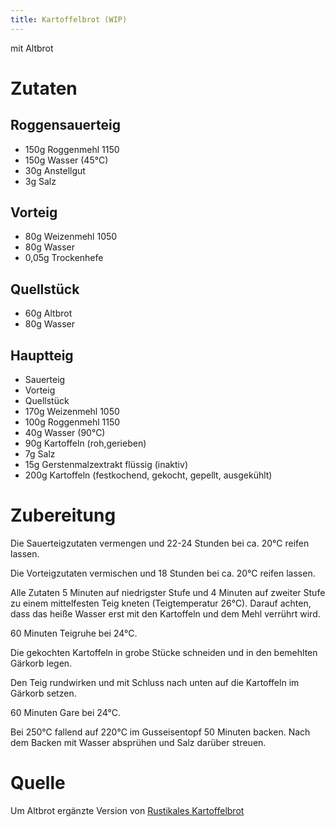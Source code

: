 ```yaml
---
title: Kartoffelbrot (WIP)
---
```

mit Altbrot 

# Zutaten
## Roggensauerteig
- 150g Roggenmehl 1150
- 150g Wasser (45°C)
- 30g Anstellgut
- 3g Salz

## Vorteig
- 80g Weizenmehl 1050
- 80g Wasser
- 0,05g Trockenhefe

## Quellstück 
- 60g Altbrot
- 80g Wasser

## Hauptteig
- Sauerteig
- Vorteig
- Quellstück
- 170g Weizenmehl 1050
- 100g Roggenmehl 1150
- 40g Wasser (90°C)
- 90g Kartoffeln (roh,gerieben)
- 7g Salz
- 15g Gerstenmalzextrakt flüssig (inaktiv)
- 200g Kartoffeln (festkochend, gekocht, gepellt, ausgekühlt)

# Zubereitung
Die Sauerteigzutaten vermengen und 22-24 Stunden bei ca. 20°C reifen lassen.

Die Vorteigzutaten vermischen und 18 Stunden bei ca. 20°C reifen lassen.

Alle Zutaten 5 Minuten auf niedrigster Stufe und 4 Minuten auf zweiter Stufe zu einem mittelfesten Teig kneten (Teigtemperatur 26°C). Darauf achten, dass das heiße Wasser erst mit den Kartoffeln und dem Mehl verrührt wird.

60 Minuten Teigruhe bei 24°C.

Die gekochten Kartoffeln in grobe Stücke schneiden und in den bemehlten Gärkorb legen.

Den Teig rundwirken und mit Schluss nach unten auf die Kartoffeln im Gärkorb setzen.

60 Minuten Gare bei 24°C.

Bei 250°C fallend auf 220°C im Gusseisentopf 50 Minuten backen. Nach dem Backen mit Wasser absprühen und Salz darüber streuen.

# Quelle
Um Altbrot ergänzte Version von [Rustikales Kartoffelbrot](https://www.ploetzblog.de/2014/06/21/rustikales-kartoffelbrot/)